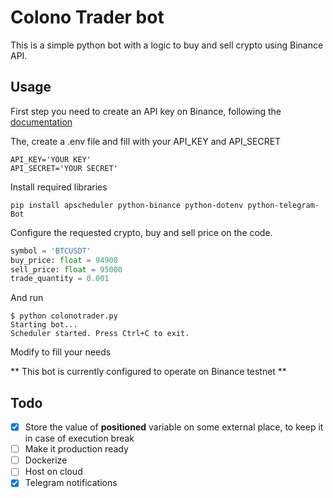 # Colono Trader bot

This is a simple python bot with a logic to buy and sell crypto using Binance API.

## Usage

First step you need to create an API key on Binance, following the [documentation](https://www.binance.com/en/support/faq/how-to-create-api-keys-on-binance-360002502072)

The, create a .env file and fill with your API_KEY and API_SECRET

```
API_KEY='YOUR KEY'
API_SECRET='YOUR SECRET'
```

Install required libraries

```
pip install apscheduler python-binance python-dotenv python-telegram-Bot
```

Configure the requested crypto, buy and sell price on the code.

```python
symbol = 'BTCUSDT'
buy_price: float = 94900
sell_price: float = 95000
trade_quantity = 0.001
```

And run

```
$ python colonotrader.py 
Starting bot...
Scheduler started. Press Ctrl+C to exit.
```

Modify to fill your needs

** This bot is currently configured to operate on Binance testnet **

## Todo

- [x] Store the value of **positioned** variable on some external place, to keep it in case of execution break
- [ ] Make it production ready
- [ ] Dockerize
- [ ] Host on cloud
- [x] Telegram notifications
